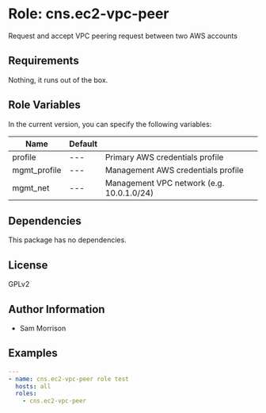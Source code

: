 Role: cns.ec2-vpc-peer
========

Request and accept VPC peering request between two AWS accounts

Requirements
------------

Nothing, it runs out of the box.

Role Variables
--------------

In the current version, you can specify the following variables:

| Name     | Default |                                 |
|----------|---------|---------------------------------|
| profile  |   ---   | Primary AWS credentials profile |
| mgmt_profile | --- | Management AWS credentials profile |
| mgmt_net | --- | Management VPC network (e.g. 10.0.1.0/24) |

Dependencies
------------

This package has no dependencies.

License
-------

GPLv2

Author Information
------------------

* Sam Morrison

Examples
--------
```yaml
---
- name: cns.ec2-vpc-peer role test
  hosts: all
  roles:
    - cns.ec2-vpc-peer
```
